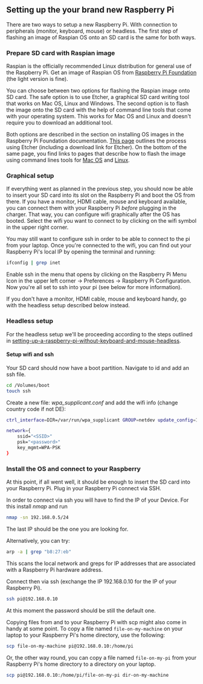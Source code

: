 ## Setting up the  your brand new Raspberry Pi

There are two ways to setup a new Raspberry Pi. With connection to peripherals (monitor, keyboard, mouse) or headless.
The first step of flashing an image of Raspian OS onto an SD card is the same for both ways.

### Prepare SD card with Raspian image

Raspian is the officially recommended Linux distribution for general use of the Raspberry Pi.
Get an image of Raspian OS from [Raspberry Pi Foundation](https://www.raspberrypi.org/downloads/raspbian/)
(the light version is fine).

You can choose between two options for flashing the Raspian image onto SD card.
The safe option is to use Etcher, a graphical SD card writing tool that works on Mac OS, Linux and Windows.
The second option is to flash the image onto the SD card with the help of command line tools that come with your operating system.
This works for Mac OS and Linux and doesn't require you to download an additional tool.

Both options are described in the section on installing OS images in the Raspberry Pi Foundation documentation.
[This page](https://www.raspberrypi.org/documentation/installation/installing-images/) outlines the process using Etcher (including a download link for Etcher). 
On the bottom of the same page, you find links to pages that describe how to flash the image using command lines tools for [Mac OS](https://www.raspberrypi.org/documentation/installation/installing-images/mac.md) and [Linux](https://www.raspberrypi.org/documentation/installation/installing-images/linux.md).

### Graphical setup

If everything went as planned in the previous step, you should now be able to insert your SD card into its slot on the Raspberry Pi and boot the OS from there.
If you have a monitor, HDMI cable, mouse and keyboard available, you can connect them with your Raspberry Pi *before* plugging in the charger.
That way, you can configure wifi graphically after the OS has booted. 
Select the wifi you want to connect to by clicking on the wifi symbol in the upper right corner.

You may still want to configure ssh in order to be able to connect to the pi from your laptop.
Once you're connected to the wifi, you can find out your Raspberry Pi's local IP by opening the terminal and running:
```bash
ifconfig | grep inet
```
Enable ssh in the menu that opens by clicking on the Raspberry Pi Menu Icon in the upper left corner → Preferences → Raspberry Pi Configuration.
Now you're all set to ssh into your pi (see below for more information).

If you don't have a monitor, HDMI cable, mouse and keyboard handy, go with the headless setup described below instead.

### Headless setup

For the headless setup we'll be proceeding according to the steps outlined in [setting-up-a-raspberry-pi-without-keyboard-and-mouse-headless](https://medium.com/@maheshsenni/setting-up-a-raspberry-pi-without-keyboard-and-mouse-headless-9359e0926807).

#### Setup wifi and ssh

Your SD card should now have a boot partition. Navigate to id and add an ssh file.
```bash
cd /Volumes/boot
touch ssh
```

Create a new file: *wpa_supplicant.conf* and add the wifi info (change country code if not DE):

```bash
ctrl_interface=DIR=/var/run/wpa_supplicant GROUP=netdev update_config=1 country=DE

network={
    ssid="<SSID>"
    psk="<password>"
    key_mgmt=WPA-PSK
}
```

### Install the OS and connect to your Raspberry

At this point, if all went well, it should be enough to insert the SD card into your Raspberry Pi. Plug in your Raspberry Pi connect via SSH.

In order to connect via ssh you will have to find the IP of your Device. For this install *nmap* and run

```bash
nmap -sn 192.168.0.5/24
```

The last IP should be the one you are looking for. 

Alternatively, you can try:
```bash
arp -a | grep "b8:27:eb"
```
This scans the local network and greps for IP addresses that are associated with a Raspberry Pi hardware address.

Connect then via ssh (exchange the IP 192.168.0.10 for the IP of your Raspberry Pi).

```bash
ssh pi@192.168.0.10
```

At this moment the password should be still the default one.

Copying files from and to your Raspberry Pi with scp might also come in handy at some point.
To copy a file named `file-on-my-machine` on your laptop to your Raspberry Pi's home directory, use the following:

```bash
scp file-on-my-machine pi@192.168.0.10:/home/pi
```

Or, the other way round, you can copy a file named `file-on-my-pi` from your Raspberry Pi's home directory to a directory on your laptop.

```bash
scp pi@192.168.0.10:/home/pi/file-on-my-pi dir-on-my-machine
```